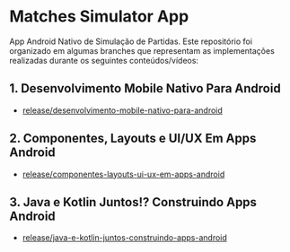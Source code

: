 # Matches Simulator App

App Android Nativo de Simulação de Partidas. Este repositório foi organizado em algumas branches que representam as implementações realizadas durante os seguintes conteúdos/vídeos:

## 1. Desenvolvimento Mobile Nativo Para Android
 - [release/desenvolvimento-mobile-nativo-para-android](https://github.com/bernardobb93/Simulador-Partidas/tree/release/desenvolvimento-mobile-nativo-para-android)

## 2. Componentes, Layouts e UI/UX Em Apps Android 
 - [release/componentes-layouts-ui-ux-em-apps-android](https://github.com/bernardobb93/Simulador-Partidas/tree/release/componentes-layouts-ui-ux-em-apps-android)

## 3. Java e Kotlin Juntos!? Construindo Apps Android 
 - [release/java-e-kotlin-juntos-construindo-apps-android](https://github.com/bernardobb93/Simulador-Partidas/tree/release/java-e-kotlin-juntos-construindo-apps-android)

